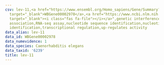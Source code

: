 ```yaml
---
csv: lev-11,<a href="https://www.ensembl.org/Homo_sapiens/Gene/Summary?db=core;g=WBGene00002978"
  target="_blank">WBGene00002978</a>,<a href="https://www.ncbi.nlm.nih.gov/pubmed/27496166"
  target="_blank"><i class="fas fa-file"></i></a>",genetic interference,functional
  association,RNA-seq assay,nucleotide sequence identification,nucleotide sequence
  identification,transcriptional regulation,up-regulates activity
data_alias: lev-11
data_id: WBGene00002978
data_numevidence: 1
data_species: Caenorhabditis elegans
data_taxid: '6239'
title: lev-11
---
```


